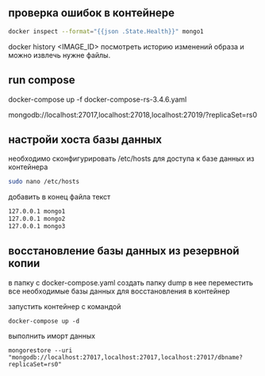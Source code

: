 ## проверка ошибок в контейнере

``` bash
docker inspect --format="{{json .State.Health}}" mongo1
```


docker history <IMAGE_ID> посмотреть историю изменений образа и можно извлечь нужне файлы.


## run compose

docker-compose up -f docker-compose-rs-3.4.6.yaml


mongodb://localhost:27017,localhost:27018,localhost:27019/?replicaSet=rs0

## настройи хоста базы данных

необходимо сконфигурировать /etc/hosts для доступа к базе данных из контейнера
``` bash
sudo nano /etc/hosts
```
добавить в конец файла текст

```bash
127.0.0.1 mongo1
127.0.0.1 mongo2
127.0.0.1 mongo3
```
## восстановление базы данных из резервной копии

в папку с docker-compose.yaml создать папку dump
в нее переместить все необходимые базы данных для восстановления в контейнер

запустить контейнер с командой
```
docker-compose up -d
```
выполнить иморт данных

```
mongorestore --uri "mongodb://localhost:27017,localhost:27017,localhost:27017/dbname?replicaSet=rs0"
```